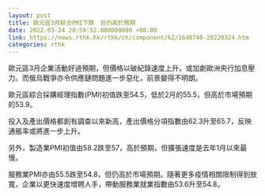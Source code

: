 ```yaml
---
layout: post
title: 歐元區3月綜合PMI下跌　但仍高於預期
date: 2022-03-24 20:59:52.000000000 +08:00
link: https://news.rthk.hk/rthk/ch/component/k2/1640740-20220324.htm
categories: rthk
---
```


歐元區3月企業活動好過預期，但價格以破紀錄速度上升，或加劇歐洲央行加息壓力。而俄烏戰爭亦令供應鏈問題進一步惡化，前景變得不明朗。

歐元區綜合採購經理指數(PMI)初值跌至54.5，低於2月的55.5，但高於市場預期的53.9。

投入及產出價格都創有調查以來新高，產出價格分項指數由62.3升至65.7，反映通脹率或將進一步上升。

另外，製造業PMI初值由58.2跌至57，高於預期，但擴張速度是去年1月以來最慢。

服務業PMI亦由55.5跌至54.8，但仍高於市場預期。隨著更多疫情相關限制得到放寬，企業以更快速度增聘人手，帶動服務業就業指數由53.6升至54.8。
